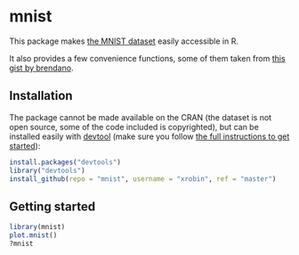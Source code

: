 mnist
=============

This package makes [the MNIST dataset](http://yann.lecun.com/exdb/mnist/) easily accessible in R.

It also provides a few convenience functions, some of them taken from [this gist by brendano](https://gist.github.com/brendano/39760).

Installation
-------

The package cannot be made available on the CRAN (the dataset is not open source, some of the code included is copyrighted), but can be installed easily with  [devtool](https://github.com/hadley/devtools/wiki) (make sure you follow [the full instructions to get started](http://www.rstudio.com/projects/devtools/)):

```R
install.packages("devtools")
library("devtools")
install_github(repo = "mnist", username = "xrobin", ref = "master")
```

Getting started
-------

```R
library(mnist)
plot.mnist()
?mnist
```
